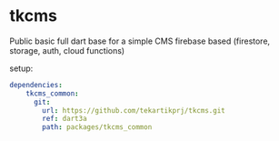 # tkcms

Public basic full dart base for a simple CMS firebase based (firestore, storage, auth, cloud functions)

setup:

```yaml
dependencies:
    tkcms_common:
      git:
        url: https://github.com/tekartikprj/tkcms.git
        ref: dart3a
        path: packages/tkcms_common
```
